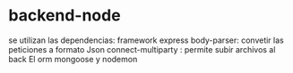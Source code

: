 # backend-node
se utilizan las dependencias:
framework express
body-parser: convetir las peticiones a formato Json
connect-multiparty : permite subir archivos al back
El orm mongoose y nodemon

